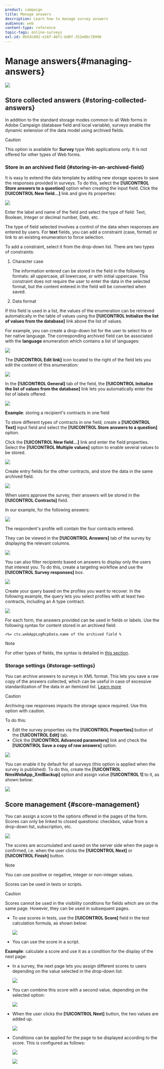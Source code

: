 ```yaml
---
product: campaign
title: Manage answers
description: Learn how to manage survey answers
audience: web
content-type: reference
topic-tags: online-surveys
exl-id: 0b5dc602-e16f-4bf1-bd8f-352e0bc78996
---
```

# Manage answers{#managing-answers}

![](../../assets/v7-only.svg)

## Store collected answers {#storing-collected-answers}

In addition to the standard storage modes common to all Web forms in Adobe Campaign (database field and local variable), surveys enable the dynamic extension of the data model using archived fields.

>[!CAUTION]
>
>This option is available for **Survey** type Web applications only. It is not offered for other types of Web forms.

### Store in an archived field {#storing-in-an-archived-field}

It is easy to extend the data template by adding new storage spaces to save the responses provided in surveys. To do this, select the **[!UICONTROL Store answers to a question]** option when creating the input field. Click the **[!UICONTROL New field...]** link and give its properties:

![](assets/s_ncs_admin_survey_new_space.png)

Enter the label and name of the field and select the type of field: Text, Boolean, Integer or decimal number, Date, etc.

The type of field selected involves a control of the data when responses are entered by users. For **text** fields, you can add a constraint (case, format) or link to an existing enumeration to force selection.

To add a constraint, select it from the drop-down list. There are two types of constraints:

1. Character case

   The information entered can be stored in the field in the following formats: all uppercase, all lowercase, or with initial uppercase. This constraint does not require the user to enter the data in the selected format, but the content entered in the field will be converted when saved.

1. Data format

If this field is used in a list, the values of the enumeration can be retrieved automatically in the table of values using the **[!UICONTROL Initialize the list of values from the database]** link above the list of values.

For example, you can create a drop-down list for the user to select his or her native language. The corresponding archived field can be associated with the **language** enumeration which contains a list of languages:

![](assets/s_ncs_admin_survey_database_values_2b.png)

The **[!UICONTROL Edit link]** icon located to the right of the field lets you edit the content of this enumeration:

![](assets/s_ncs_admin_survey_database_values_2c.png)

In the **[!UICONTROL General]** tab of the field, the **[!UICONTROL Initialize the list of values from the database]** link lets you automatically enter the list of labels offered.

![](assets/s_ncs_admin_survey_database_values_2.png)

**Example**: storing a recipient's contracts in one field

To store different types of contracts in one field, create a **[!UICONTROL Text]** input field and select the **[!UICONTROL Store answers to a question]** option.

Click the **[!UICONTROL New field...]** link and enter the field properties. Select the **[!UICONTROL Multiple values]** option to enable several values to be stored.

![](assets/s_ncs_admin_survey_storage_multi_ex1.png)

Create entry fields for the other contracts, and store the data in the same archived field.

![](assets/s_ncs_admin_survey_storage_multi_ex2.png)

When users approve the survey, their answers will be stored in the **[!UICONTROL Contracts]** field.

In our example, for the following answers:

![](assets/s_ncs_admin_survey_storage_multi_ex3.png)

The respondent's profile will contain the four contracts entered.

They can be viewed in the **[!UICONTROL Answers]** tab of the survey by displaying the relevant columns.

![](assets/s_ncs_admin_survey_storage_multi_ex4.png)

You can also filter recipients based on answers to display only the users that interest you. To do this, create a targeting workflow and use the **[!UICONTROL Survey responses]** box.

![](assets/s_ncs_admin_survey_read_responses_wf.png)

Create your query based on the profiles you want to recover. In the following example, the query lets you select profiles with at least two contracts, including an A type contract.

![](assets/s_ncs_admin_survey_read_responses_edit.png)

For each form, the answers provided can be used in fields or labels. Use the following syntax for content stored in an archived field:

```
<%= ctx.webAppLogRcpData.name of the archived field %
```

>[!NOTE]
>
>For other types of fields, the syntax is detailed in [this section](../../platform/using/about-queries-in-campaign.md).

### Storage settings {#storage-settings}

You can archive answers to surveys in XML format. This lets you save a raw copy of the answers collected, which can be useful in case of excessive standardization of the data in an itemized list. [Learn more](../../surveys/using/publish--track-and-use-collected-data.md#standardizing-data)

>[!CAUTION]
>
>Archiving raw responses impacts the storage space required. Use this option with caution.

To do this:

* Edit the survey properties via the **[!UICONTROL Properties]** button of the **[!UICONTROL Edit]** tab.
* Click the **[!UICONTROL Advanced parameters]** link and check the **[!UICONTROL Save a copy of raw answers]** option.

![](assets/s_ncs_admin_survey_xml_archive_option.png)

You can enable it by default for all surveys (this option is applied when the survey is published). To do this, create the **[!UICONTROL NmsWebApp_XmlBackup]** option and assign value **[!UICONTROL 1]** to it, as shown below:

![](assets/s_ncs_admin_survey_xml_global_option.png)

## Score management {#score-management}

You can assign a score to the options offered in the pages of the form. Scores can only be linked to closed questions: checkbox, value from a drop-down list, subscription, etc.

![](assets/s_ncs_admin_survey_score_create.png)

The scores are accumulated and saved on the server side when the page is confirmed, i.e. when the user clicks the **[!UICONTROL Next]** or **[!UICONTROL Finish]** button.

>[!NOTE]
>
>You can use positive or negative, integer or non-integer values.

Scores can be used in tests or scripts.

>[!CAUTION]
>
>Scores cannot be used in the visibility conditions for fields which are on the same page. However, they can be used in subsequent pages.

* To use scores in tests, use the **[!UICONTROL Score]** field in the test calculation formula, as shown below: 

  ![](assets/s_ncs_admin_survey_score_in_a_test.png)

* You can use the score in a script.

**Example**: calculate a score and use it as a condition for the display of the next page:

* In a survey, the next page lets you assign different scores to users depending on the value selected in the drop-down list:

  ![](assets/s_ncs_admin_survey_score_exa.png)

* You can combine this score with a second value, depending on the selected option:

  ![](assets/s_ncs_admin_survey_score_exb.png)

* When the user clicks the **[!UICONTROL Next]** button, the two values are added up.

  ![](assets/s_ncs_admin_survey_score_exe.png)

* Conditions can be applied for the page to be displayed according to the score. This is configured as follows:

  ![](assets/s_ncs_admin_survey_score_exd.png)

  ![](assets/s_ncs_admin_survey_score_exg.png)
